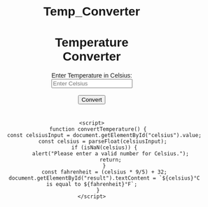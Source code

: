 # Temp_Converter
<!DOCTYPE html>
<html lang="en">
<head>
    <meta charset="UTF-8">
    <meta name="viewport" content="width=device-width, initial-scale=1.0">
    <title>Temperature Converter</title>
    <style>
        body {
            font-family: Arial, sans-serif;
            text-align: center;
        }
        .container {
            margin: 20px auto;
            width: 300px;
        }
    </style>
</head>
<body>
    <div class="container">
        <h1>Temperature Converter</h1>
        <label for="celsius">Enter Temperature in Celsius:</label>
        <input type="number" id="celsius" placeholder="Enter Celsius">
        <br><br>
        <button onclick="convertTemperature()">Convert</button>
        <br><br>
        <p id="result"></p>
    </div>
  
    <script>
        function convertTemperature() {
            const celsiusInput = document.getElementById("celsius").value;
            const celsius = parseFloat(celsiusInput); 
            if (isNaN(celsius)) {
                alert("Please enter a valid number for Celsius.");
                return;
            }
            const fahrenheit = (celsius * 9/5) + 32;
            document.getElementById("result").textContent = `${celsius}°C is equal to ${fahrenheit}°F`;
        }
    </script>
</body>
</html>
